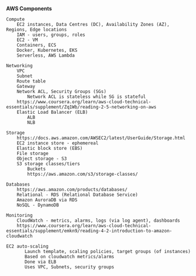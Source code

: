 
**AWS Components**

    Compute
        EC2 instances, Data Centres (DC), Availability Zones (AZ), Regions, Edge locations
        IAM - users, groups, roles
        EC2 - VM
        Containers, ECS
        Docker, Kubernetes, EKS
        Serverless, AWS Lambda

    Networking
        VPC
        Subnet
        Route table
        Gateway
        Network ACL, Security Groups (SGs)
            Network ACL is stateless while SG is stateful 
        https://www.coursera.org/learn/aws-cloud-technical-essentials/supplement/Zq1Wb/reading-2-5-networking-on-aws
        Elastic Load Balancer (ELB)
            ALB
            NLB
    
    Storage
        https://docs.aws.amazon.com/AWSEC2/latest/UserGuide/Storage.html 
        EC2 instance store - ephemereal
        Elastic block store (EBS)
        File storage
        Object storage - S3
        S3 storage classes/tiers
            Buckets
            https://aws.amazon.com/s3/storage-classes/
     
    Databases
        https://aws.amazon.com/products/databases/
        Relational - RDS (Relational Database Service)
        Amazon AuroraDB via RDS
        NoSQL - DynamoDB

    Monitoring
        CloudWatch - metrics, alarms, logs (via log agent), dashboards
        https://www.coursera.org/learn/aws-cloud-technical-essentials/supplement/emkn9/reading-4-2-introduction-to-amazon-cloudwatch

    EC2 auto-scaling
           Launch template, scaling policies, target groups (of instances)
           Based on cloudwatch metrics/alarms
           Done via ELB
           Uses VPC, Subnets, security groups
        
        
        
        
    
    


